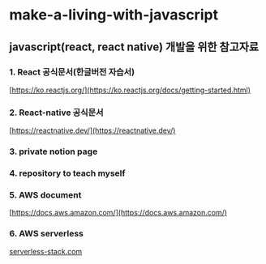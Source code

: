 # make-a-living-with-javascript
## javascript(react, react native) 개발을 위한 참고자료


### 1. React 공식문서(한글버전 자습서)
[https://ko.reactjs.org/](https://ko.reactjs.org/docs/getting-started.html)


### 2. React-native 공식문서
[https://reactnative.dev/](https://reactnative.dev/)

### 3. private notion page


### 4. repository to teach myself


### 5. AWS document
[https://docs.aws.amazon.com/](https://docs.aws.amazon.com/)


### 6. AWS serverless
[serverless-stack.com](serverless-stack.com)
